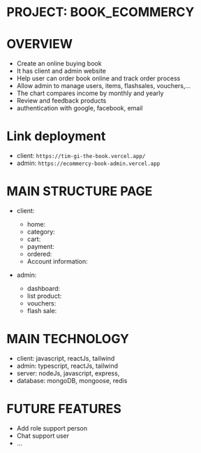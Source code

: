 # PROJECT: BOOK_ECOMMERCY

# OVERVIEW

- Create an online buying book
- It has client and admin website
- Help user can order book online and track order
  process
- Allow admin to manage users, items, flashsales,
  vouchers,...
- The chart compares income by monthly and yearly
- Review and feedback products
- authentication with google, facebook, email


# Link deployment

- client: `https://tim-gi-the-book.vercel.app/`
- admin: `https://ecommercy-book-admin.vercel.app`

# MAIN STRUCTURE PAGE

- client: 
  + home:
  + category:
  + cart:
  + payment:
  + ordered:
  + Account information:

- admin: 
  + dashboard:
  + list product:
  + vouchers:
  + flash sale:


# MAIN TECHNOLOGY

- client: javascript, reactJs, tailwind
- admin: typescript, reactJs, tailwind
- server: nodeJs, javascript, express,
- database: mongoDB, mongoose, redis

# FUTURE FEATURES

- Add role support person
- Chat support user
- ...
